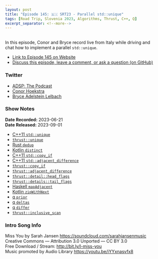 ```yaml
---
layout: post
title: "Episode 145: 🇸🇮 SRT23 - Parallel std::unique"
tags: [Road Trip, Slovenia 2023, Algorithms, Thrust, C++, Q]
excerpt_separator: <!--more-->
---
```


<div id="buzzsprout-player-13510967"></div><script src="https://www.buzzsprout.com/1501960/13510967-episode-145-srt23-parallel-std-unique.js?container_id=buzzsprout-player-13510967&player=small" type="text/javascript" charset="utf-8"></script>

<br>In this episode, Conor and Bryce record live from Italy while driving and chat how to implement a parallel `std::unique`.

<!--more-->

* [Link to Episode 145 on Website](https://adspthepodcast.com/2023/09/01/Episode-145.html)
* [Discuss this episode, leave a comment, or ask a question (on GitHub)](https://github.com/codereport/adsp2/discussions/36)

### Twitter
 
* [ADSP: The Podcast](https://twitter.com/adspthepodcast)
* [Conor Hoekstra](https://twitter.com/code_report)
* [Bryce Adelstein Lelbach](https://twitter.com/blelbach)

### Show Notes
 
**Date Recorded:** 2023-06-21 <br>
**Date Released:** 2023-09-01

* [C++11 `std::unique`](https://en.cppreference.com/w/cpp/algorithm/unique)
* [`thrust::unique`](https://thrust.github.io/doc/group__stream__compaction_gae5a90c7aa7c2370087c142936d405e8c.html)
* [Rust `dedup`](https://docs.rs/itertools/latest/itertools/trait.Itertools.html#method.dedup)
* [Kotlin `distinct`](https://kotlinlang.org/api/latest/jvm/stdlib/kotlin.collections/distinct.html)
* [C++11 `std::copy_if`](https://en.cppreference.com/w/cpp/algorithm/copy)
* [C++11 `std::adjacent_difference`](https://en.cppreference.com/w/cpp/algorithm/adjacent_difference)
* [`thrust::copy_if`](https://thrust.github.io/doc/group__stream__compaction_ga695e974946e56f2ecfb20e9ec4fb7cca.html)
* [`thrust::adjacent_difference`](https://thrust.github.io/doc/group__transformations_gaa41d309b53fa03bf13fe35a184148400.html)
* [`thrust::detail::head_flags`](https://github.com/NVIDIA/thrust/blob/main/thrust/detail/range/head_flags.h)
* [`thrust::details::tail_flags`](https://github.com/NVIDIA/thrust/blob/main/thrust/detail/range/tail_flags.h)
* [Haskell `mapAdjacent`](https://hackage.haskell.org/package/utility-ht-0.0.17/docs/Data-List-HT.html#v:mapAdjacent)
* [Kotlin `zipWithNext`](https://kotlinlang.org/api/latest/jvm/stdlib/kotlin.collections/zip-with-next.html)
* [q `prior`](https://code.kx.com/q4m3/A_Built-in_Functions/#a72-prior)
* [q `deltas`](https://code.kx.com/q4m3/A_Built-in_Functions/#a21-deltas)
* [q `differ`](https://code.kx.com/q4m3/A_Built-in_Functions/#a24-differ)
* [`thrust::inclusive_scan`](https://thrust.github.io/doc/group__prefixsums_gafb24ad76101263038b0acaddc094d70a.html)

### Intro Song Info
 
Miss You by Sarah Jansen https://soundcloud.com/sarahjansenmusic<br>
Creative Commons — Attribution 3.0 Unported — CC BY 3.0<br>
Free Download / Stream: http://bit.ly/l-miss-you<br>
Music promoted by Audio Library https://youtu.be/iYYxnasvfx8<br>
